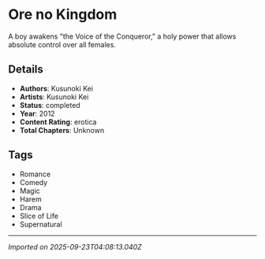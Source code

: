 # Ore no Kingdom

A boy awakens "the Voice of the Conqueror," a holy power that allows absolute control over all females.

## Details
- **Authors**: Kusunoki Kei
- **Artists**: Kusunoki Kei
- **Status**: completed
- **Year**: 2012
- **Content Rating**: erotica
- **Total Chapters**: Unknown

## Tags
- Romance
- Comedy
- Magic
- Harem
- Drama
- Slice of Life
- Supernatural

---
*Imported on 2025-09-23T04:08:13.040Z*
